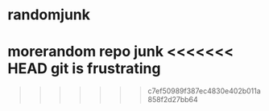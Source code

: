 # randomjunk
morerandom repo junk
<<<<<<< HEAD
git is frustrating
=======
>>>>>>> c7ef50989f387ec4830e402b011a858f2d27bb64
